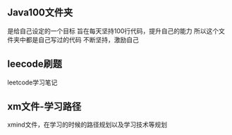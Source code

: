 ## Java100文件夹

是给自己设定的一个目标
旨在每天坚持100行代码，提升自己的能力
所以这个文件夹中都是自己写过的代码
不断坚持，激励自己

## leecode刷题

leetcode学习笔记

## xm文件-学习路径

xmind文件，在学习的时候的路径规划以及学习技术等规划